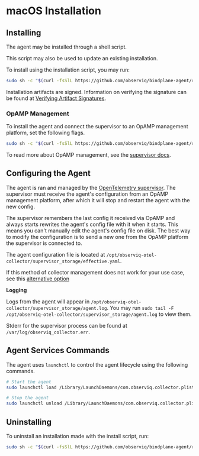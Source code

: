 # macOS Installation

## Installing
The agent may be installed through a shell script.

This script may also be used to update an existing installation.

To install using the installation script, you may run:
```sh
sudo sh -c "$(curl -fsSlL https://github.com/observiq/bindplane-agent/releases/latest/download/install_macos.sh)" install_macos.sh
```

Installation artifacts are signed. Information on verifying the signature can be found at [Verifying Artifact Signatures](./verify-signature.md).

### OpAMP Management

To install the agent and connect the supervisor to an OpAMP management platform, set the following flags. 

```sh
sudo sh -c "$(curl -fsSlL https://github.com/observiq/bindplane-agent/releases/latest/download/install_macos.sh)" install_macos.sh -e <your_endpoint> -s <secret-key>
```

To read more about OpAMP management, see the [supervisor docs](./supervisor.md).

## Configuring the Agent

The agent is ran and managed by the [OpenTelemetry supervisor](https://github.com/open-telemetry/opentelemetry-collector-contrib/tree/main/cmd/opampsupervisor). The supervisor must receive the agent's configuration from an OpAMP management platform, after which it will stop and restart the agent with the new config.

The supervisor remembers the last config it received via OpAMP and always starts rewrites the agent's config file with it when it starts. This means you can't manually edit the agent's config file on disk. The best way to modify the configuration is to send a new one from the OpAMP platform the supervisor is connected to.

The agent configuration file is located at `/opt/observiq-otel-collector/supervisor_storage/effective.yaml`.

If this method of collector management does not work for your use case, see this [alternative option](./supervisor.md#alternatives)

**Logging**

Logs from the agent will appear in `/opt/observiq-otel-collector/supervisor_storage/agent.log`. You may run `sudo tail -F /opt/observiq-otel-collector/supervisor_storage/agent.log` to view them.

Stderr for the supervisor process can be found at `/var/log/observiq_collector.err`.

## Agent Services Commands

The agent uses `launchctl` to control the agent lifecycle using the following commands.

```sh
# Start the agent
sudo launchctl load /Library/LaunchDaemons/com.observiq.collector.plist

# Stop the agent
sudo launchctl unload /Library/LaunchDaemons/com.observiq.collector.plist
```

## Uninstalling

To uninstall an installation made with the install script, run:
```sh
sudo sh -c "$(curl -fsSlL https://github.com/observiq/bindplane-agent/releases/latest/download/install_macos.sh)" install_macos.sh -r
```
